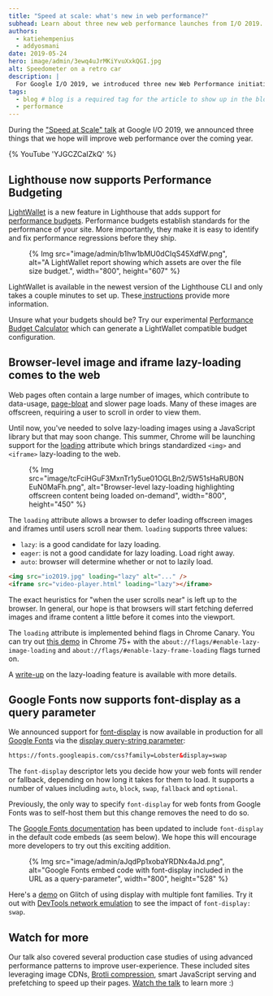 ```yaml
---
title: "Speed at scale: what's new in web performance?"
subhead: Learn about three new web performance launches from I/O 2019.
authors:
  - katiehempenius
  - addyosmani
date: 2019-05-24
hero: image/admin/3ewq4uJrMKiYvuXxkQGI.jpg
alt: Speedometer on a retro car
description: |
  For Google I/O 2019, we introduced three new Web Performance initiatives that we hope will lead to better user experiences for everyone.
tags:
  - blog # blog is a required tag for the article to show up in the blog.
  - performance
---
```


During the ["Speed at Scale"
talk](https://www.youtube.com/watch?v=YJGCZCaIZkQ&feature=youtu.be) at Google
I/O 2019, we announced three things that we hope will improve web performance
over the coming year.

{% YouTube 'YJGCZCaIZkQ' %}

## Lighthouse now supports Performance Budgeting


[LightWallet](https://developers.google.com/web/tools/lighthouse/audits/budgets)
is a new feature in Lighthouse that adds support for [performance
budgets](/fast#set-performance-budgets). Performance budgets establish
standards for the performance of your site. More importantly, they make it is
easy to identify and fix performance regressions before they ship.

<figure>
  {% Img src="image/admin/b1hw1bMU0dCIqS45XdfW.png", alt="A LightWallet report showing which assets are over the file size budget.", width="800", height="607" %}
</figure>

LightWallet is available in the newest version of the Lighthouse CLI and only
takes a couple minutes to set up. These[
instructions](https://developers.google.com/web/tools/lighthouse/audits/budgets)
provide more information.

Unsure what your budgets should be? Try our experimental [Performance Budget
Calculator](https://bit.ly/perf-budget-calculator) which can generate a
LightWallet compatible budget configuration.

## Browser-level image and iframe lazy-loading comes to the web

Web pages often contain a large number of images, which contribute to
data-usage, [page-bloat](https://httparchive.org/reports/state-of-images) and
slower page loads. Many of these images are offscreen, requiring a user to
scroll in order to view them.

Until now, you've needed to solve lazy-loading images using a JavaScript
library but that may soon change. This summer, Chrome will be launching support
for the [loading](https://addyosmani.com/blog/lazy-loading/) attribute which
brings standardized `<img>` and `<iframe>` lazy-loading to the web.

<figure>
{% Img src="image/tcFciHGuF3MxnTr1y5ue01OGLBn2/5W51sHaRUB0NEuN0MaFh.png", alt="Browser-level lazy-loading highlighting offscreen content being loaded on-demand", width="800", height="450" %}
</figure>

The `loading` attribute allows a browser to defer loading offscreen images and
iframes until users scroll near them. `loading` supports three values:

* `lazy`: is a good candidate for lazy loading.
* `eager`: is not a good candidate for lazy loading. Load right away.
* `auto`: browser will determine whether or not to lazily load.

```html
<img src="io2019.jpg" loading="lazy" alt="..." />
<iframe src="video-player.html" loading="lazy"></iframe>
```

The exact heuristics for "when the user scrolls near" is left up to the
browser. In general, our hope is that browsers will start fetching deferred
images and iframe content a little before it comes into the viewport.

The `loading` attribute is implemented behind flags in Chrome Canary. You can
try out [this demo](https://mathiasbynens.be/demo/img-loading-lazy) in Chrome
75+ with the `about://flags/#enable-lazy-image-loading` and
`about://flags/#enable-lazy-frame-loading` flags turned on.

A [write-up](https://addyosmani.com/blog/lazy-loading/) on the
lazy-loading feature is available with more details.

## Google Fonts now supports font-display as a query parameter

We announced support for [font-display](https://font-display.glitch.me) is now available in production for all [Google Fonts](https://fonts.google.com) via the [display query-string parameter](https://developers.google.com/fonts/docs/getting_started#use_font-display):

```html
https://fonts.googleapis.com/css?family=Lobster&display=swap
```

The `font-display` descriptor lets you decide how your web fonts will render or
fallback, depending on how long it takes for them to load. It supports a number
of values including `auto`, `block`, `swap`, `fallback` and `optional`.

Previously, the only way to specify `font-display` for web fonts from Google Fonts was to self-host them but this change removes the need to do so.

The [Google Fonts
documentation](https://developers.google.com/fonts/docs/getting_started#use_font-display)
has been updated to include `font-display` in the default code embeds (as seem
below). We hope this will encourage more developers to try out this exciting
addition.

<figure>
  {% Img src="image/admin/aJqdPp1xobaYRDNx4aJd.png", alt="Google Fonts embed code with font-display included in the URL as a query-parameter", width="800", height="528" %}
</figure>

Here's a [demo](https://glitch.com/~truth-bookcase) on Glitch of using display
with multiple font families. Try it out with [DevTools network
emulation](https://developers.google.com/web/tools/chrome-devtools/network/#throttle)
to see the impact of `font-display: swap`.

## Watch for more

Our talk also covered several production case studies of using advanced
performance patterns to improve user-experience. These included sites
leveraging image CDNs, [Brotli
compression](/fast/reduce-network-payloads-using-text-compression/codelab-text-compression-brotli),
smart JavaScript serving and prefetching to speed up their pages. [Watch the
talk](https://www.youtube.com/watch?v=YJGCZCaIZkQ&feature=youtu.be) to learn
more :)
